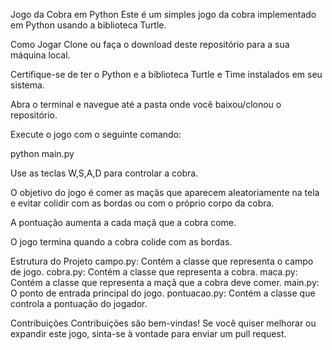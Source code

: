 Jogo da Cobra em Python
Este é um simples jogo da cobra implementado em Python usando a biblioteca Turtle.

Como Jogar
Clone ou faça o download deste repositório para a sua máquina local.

Certifique-se de ter o Python e a biblioteca Turtle e Time instalados em seu sistema.

Abra o terminal e navegue até a pasta onde você baixou/clonou o repositório.

Execute o jogo com o seguinte comando:

python main.py

Use as teclas W,S,A,D para controlar a cobra.

O objetivo do jogo é comer as maçãs que aparecem aleatoriamente na tela e evitar colidir com as bordas ou com o próprio corpo da cobra.

A pontuação aumenta a cada maçã que a cobra come.

O jogo termina quando a cobra colide com as bordas.

Estrutura do Projeto
campo.py: Contém a classe que representa o campo de jogo.
cobra.py: Contém a classe que representa a cobra.
maca.py: Contém a classe que representa a maçã que a cobra deve comer.
main.py: O ponto de entrada principal do jogo.
pontuacao.py: Contém a classe que controla a pontuação do jogador.

Contribuições
Contribuições são bem-vindas! Se você quiser melhorar ou expandir este jogo, sinta-se à vontade para enviar um pull request.


